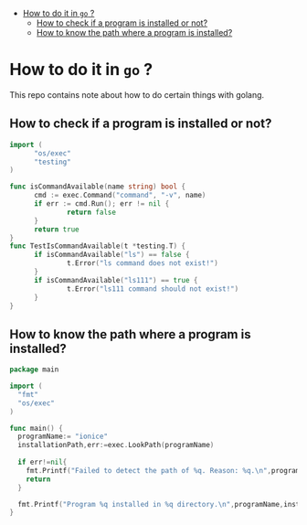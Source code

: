 - [How to do it in `go` ?](#how-to-do-it-in-go-)
  - [How to check if a program is installed or not?](#how-to-check-if-a-program-is-installed-or-not)
  - [How to know the path where a program is installed?](#how-to-know-the-path-where-a-program-is-installed)

# How to do it in `go` ?

This repo contains note about how to do certain things with golang.

## How to check if a program is installed or not?

```go
import (
      "os/exec"
      "testing"
)

func isCommandAvailable(name string) bool {
      cmd := exec.Command("command", "-v", name)
      if err := cmd.Run(); err != nil {
              return false
      }
      return true
}
func TestIsCommandAvailable(t *testing.T) {
      if isCommandAvailable("ls") == false {
              t.Error("ls command does not exist!")
      }
      if isCommandAvailable("ls111") == true {
              t.Error("ls111 command should not exist!")
      }
}
```

## How to know the path where a program is installed?

```go
package main

import (
  "fmt"
  "os/exec"
)

func main() {
  programName:= "ionice"
  installationPath,err:=exec.LookPath(programName)
  
  if err!=nil{
    fmt.Printf("Failed to detect the path of %q. Reason: %q.\n",programName,err.Error())
    return
  }

  fmt.Printf("Program %q installed in %q directory.\n",programName,installationPath)
}
```